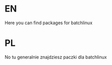 # EN
Here you can find packages for batchlinux

# PL
No tu generalnie znajdziesz paczki dla batchlinux
